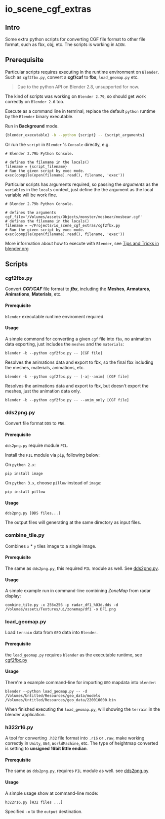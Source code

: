 io\_scene\_cgf\_extras
===

## Intro

Some extra python scripts for converting CGF file format to other file format, such as fbx, obj, etc. The scripts is working in `AION`.

## Prerequisite

Particular scripts requires executing in the runtime environment on `Blender`.
Such as `cgf2fbx.py`, convert a __cgf/caf__ to __fbx__, `load_geomap.py` etc.

> Due to the python API on Blender 2.8, unsupported for now.

The kind of scripts was working on `Blender 2.79`, so should get work correctly on `Blender 2.6` too.

Execute as a command line in terminal, replace the default `python` runtime by the `Blender` binary executable.

Run in **Background** mode.

```bash
{blender_executable} -b --python {script} -- {script_arguments}
```

Or run the `script` in `Blender` 's `Console` directly, e.g.

```
# Blender 2.79b Python Console.

# defines the filename in the locals()
filename = {script_filename}
# Run the given script by exec mode.
exec(compile(open(filename).read(), filename, 'exec'))
```

Particular scripts has arguments required, so passing the *arguments* as the `variables` in the `locals` context, just define the the argument as the local variable will be work fine.

```
# Blender 2.79b Python Console.

# defines the arguments
cgf_file='/Volumes/assets/Objects/monster/mosbear/mosbear.cgf'
# defines the filename in the locals()
filename = ~/Projects/io_scene_cgf_extras/cgf2fbx.py
# Run the given script by exec mode.
exec(compile(open(filename).read(), filename, 'exec'))
```

More information about how to execute with `Blender`, see [Tips and Tricks in blender.org](https://docs.blender.org/api/current/info_tips_and_tricks.html#executing-external-scripts)
## Scripts

### cgf2fbx.py

Convert ___CGF/CAF___ file format to ___fbx___, including the **Meshes**, **Armatures**, **Animations**, **Materials**, etc.

#### Prerequisite

`blender` executable runtime enviroment required.

#### Usage

A simple commond for converting a given `cgf` file into `fbx`, no animation data exporting, just includes the `meshes` and the `materials`:

```
blender -b --python cgf2fbx.py -- [CGF file]
```

Resolves the animations data and export to fbx, so the final fbx including the meshes, materials, animations, etc.

```
blender -b --python cgf2fbx.py -- [-a|--anim] [CGF file]
```

Resolves the animations data and export to fbx, but doesn't export the meshes, just the animation data only.

```
blender -b --python cgf2fbx.py -- --anim_only [CGF file]
```

### dds2png.py

Convert file format `DDS` to `PNG`.

#### Prerequisite

`dds2png.py` require module `PIL`.

Install the `PIL` module via `pip`, following below:

On `python 2.x`:

```
pip install image
```

On `python 3.x`, choose `pillow` instead of `image`:

```
pip install pillow
```

#### Usage

```
dds2png.py [DDS files...]
```

The output files will generating at the same directory as input files.

### combine_tile.py

Combines `x` * `y` tiles image to a single image.

#### Prerequisite

The same as `dds2png.py`, this required `PIL` module as well. See [dds2png.py](#dds2png.py).

#### Usage

A simple example run in command-line combining *ZoneMap* from radar display:

```
combine_tile.py -x 256x256 -p radar_df1_%03d.dds -d /Volumes/assets/Textures/ui/zonemap/df1 -o DF1.png
```

### load_geomap.py

Load `terrain` data from `GEO` data into `Blender`.

#### Prerequisite

the `load_geomap.py` requires `blender` as the executable runtime, see [cgf2fbx.py](#cgf2fbx.py)

#### Usage

There're a example command-line for importing `GEO` mapdata into `blender`:

```
blender --python load_geomap.py -- -d /Volumes/Untitled/Resources/geo_data/models /Volumes/Untitled/Resources/geo_data/220010000.bin
```

When finished executing the `load_geomap.py`, will showing the `terrain` in the blender application.

### h322r16.py

A tool for converting `.h32` file format into `.r16` or `.raw`, make working correctly in `Unity`, `UE4`, `WorldMachine`, etc. The type of heightmap converted is setting to __unsigned 16bit little endian__.

#### Prerequisite

The same as `dds2png.py`, requires `PIL` module as well. see [dds2png.py](#dds2png.py)

#### Usage

A simple usage show at command-line mode:

```
h322r16.py [H32 files ...]
```

Specified `-o` to the `output` destination.


